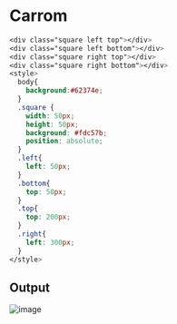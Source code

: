 # Carrom

```css
<div class="square left top"></div>
<div class="square left bottom"></div>
<div class="square right top"></div>
<div class="square right bottom"></div>
<style>
  body{
    background:#62374e;
  }
  .square {
    width: 50px;
    height: 50px;
    background: #fdc57b;
    position: absolute;
  }
  .left{
    left: 50px;
  }
  .bottom{
    top: 50px;
  }
  .top{
    top: 200px;
  }
  .right{
    left: 300px;
  }
</style>
  ```
  
  ## Output
  
  ![image](https://user-images.githubusercontent.com/26904087/120144661-f8355c80-c1ff-11eb-83b9-f34a34cce6e5.png)
